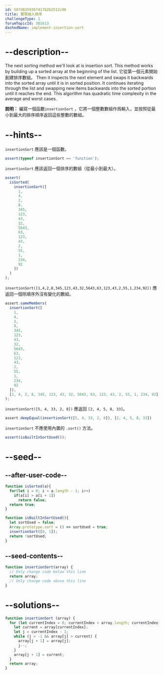 ```yaml
---
id: 587d8259367417b2b2512c86
title: 實現插入排序
challengeType: 1
forumTopicId: 301613
dashedName: implement-insertion-sort
---
```


# --description--

The next sorting method we'll look at is insertion sort. This method works by building up a sorted array at the beginning of the list. 它從第一個元素開始創建排序數組。 Then it inspects the next element and swaps it backwards into the sorted array until it is in sorted position. It continues iterating through the list and swapping new items backwards into the sorted portion until it reaches the end. This algorithm has quadratic time complexity in the average and worst cases.

**說明：** 編寫一個函數`insertionSort` ，它將一個整數數組作爲輸入，並按照從最小到最大的排序順序返回這些整數的數組。

# --hints--

`insertionSort` 應該是一個函數。

```js
assert(typeof insertionSort == 'function');
```

`insertionSort` 應該返回一個排序的數組（從最小到最大）。

```js
assert(
  isSorted(
    insertionSort([
      1,
      4,
      2,
      8,
      345,
      123,
      43,
      32,
      5643,
      63,
      123,
      43,
      2,
      55,
      1,
      234,
      92
    ])
  )
);
```

`insertionSort([1,4,2,8,345,123,43,32,5643,63,123,43,2,55,1,234,92])` 應返回一個除順序外沒有變化的數組。

```js
assert.sameMembers(
  insertionSort([
    1,
    4,
    2,
    8,
    345,
    123,
    43,
    32,
    5643,
    63,
    123,
    43,
    2,
    55,
    1,
    234,
    92
  ]),
  [1, 4, 2, 8, 345, 123, 43, 32, 5643, 63, 123, 43, 2, 55, 1, 234, 92]
);
```

`insertionSort([5, 4, 33, 2, 8])` 應返回 `[2, 4, 5, 8, 33]`。

```js
assert.deepEqual(insertionSort([5, 4, 33, 2, 8]), [2, 4, 5, 8, 33])
```

`insertionSort` 不應使用內置的 `.sort()` 方法。

```js
assert(isBuiltInSortUsed());
```

# --seed--

## --after-user-code--

```js
function isSorted(a){
  for(let i = 0; i < a.length - 1; i++)
    if(a[i] > a[i + 1])
      return false;
  return true;
}

function isBuiltInSortUsed(){
  let sortUsed = false;
  Array.prototype.sort = () => sortUsed = true;
  insertionSort([0, 1]);
  return !sortUsed;
}
```

## --seed-contents--

```js
function insertionSort(array) {
  // Only change code below this line
  return array;
  // Only change code above this line
}
```

# --solutions--

```js
function insertionSort (array) {
  for (let currentIndex = 0; currentIndex < array.length; currentIndex++) {
    let current = array[currentIndex];
    let j = currentIndex - 1;
    while (j > -1 && array[j] > current) {
      array[j + 1] = array[j];
      j--;
    }
    array[j + 1] = current;
  }
  return array;
}
```
